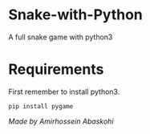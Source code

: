# Snake-with-Python

A full snake game with python3

# Requirements

First remember to install python3.

```
pip install pygame
```

*Made by Amirhossein Abaskohi*
